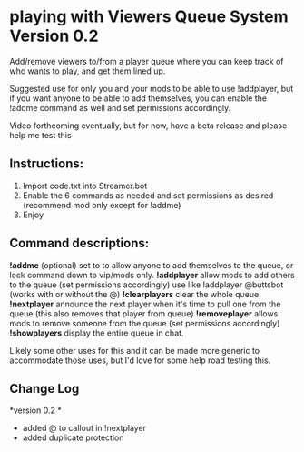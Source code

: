 # playing with Viewers Queue System  Version 0.2

Add/remove viewers to/from a player queue where you can keep track of who wants to play, and get them lined up.   

Suggested use for only you and your mods to be able to use !addplayer, but if you want anyone to be able to add themselves, you can enable the !addme command as well and set permissions accordingly.

Video forthcoming eventually, but for now, have a beta release and please help me test this

## Instructions:
1)  Import code.txt into Streamer.bot
2) Enable the 6 commands as needed and set permissions as desired (recommend mod only except for !addme)
3) Enjoy
 
## Command descriptions:
**!addme** (optional)  set to to allow anyone to add themselves to the queue, or lock command down to vip/mods only.
**!addplayer**  allow mods to add others to the queue (set permissions accordingly)  use like !addplayer @buttsbot  (works with or without the @)
**!clearplayers**  clear the whole queue
**!nextplayer**  announce the next player when it's time to pull one from the queue (this also removes that player from queue)
**!removeplayer**  allows mods to remove someone from the queue (set permissions accordingly)
**!showplayers**  display the entire queue in chat.

Likely some other uses for this and it can be made more generic to accommodate those uses, but I'd love for some help road testing this.

## Change Log
*version 0.2 *
- added @ to callout in !nextplayer
- added duplicate protection